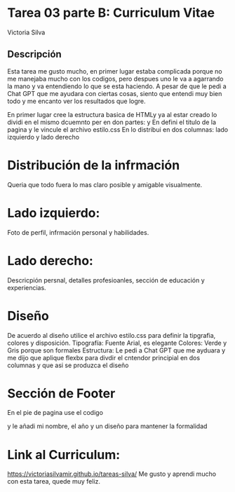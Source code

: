 # Tarea 03 parte B: Curriculum Vitae
Victoria Silva

## Descripción

Esta tarea me gusto mucho, en primer lugar estaba complicada porque no me manejaba mucho con los codigos, pero despues uno le va a agarrando la mano y va entendiendo lo que se esta haciendo. 
A pesar de que le pedi a Chat GPT que me ayudara con ciertas cosas, siento que entendi muy bien todo y me encanto ver los resultados que logre. 

En primer lugar cree la estructura basica de HTMLy ya al estar creado lo dividi en el mismo dcuemnto per en don partes: <head> y <body>
En <head> defini el titulo de la pagina y le vincule el archivo estilo.css 
En <body> lo distribui en dos columnas: lado izquierdo y lado derecho 

# Distribución de la infrmación
Queria que todo fuera lo mas claro posible y amigable visualmente.
# Lado izquierdo: 
Foto de perfil, infrmación personal y habilidades.
# Lado derecho: 
Descricpión persnal, detalles profesioanles, sección de educación y experiencias.

# Diseño
De acuerdo al diseño utilice el archivo estilo.css para definir la tipgrafia, colores y disposición.
Tipografía: Fuente Arial, es elegante
Colores: Verde y Gris porque son formales
Estructura: Le pedi a Chat GPT que me ayduara y me dijo que aplique flexbx para divdir el cntendor principial en dos columnas y que asi se produzca el diseño

# Sección de Footer
En el pie de pagina use el codigo <footer> y le añadi mi nombre, el año y un diseño para mantener la formalidad

# Link al Curriculum: 
https://victoriasilvamir.github.io/tareas-silva/
Me gusto y aprendi mucho con esta tarea, quede muy feliz. 